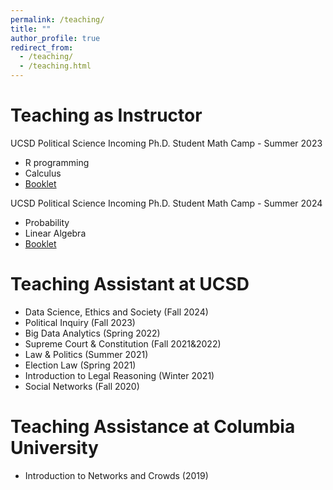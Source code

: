 ```yaml
---
permalink: /teaching/
title: ""
author_profile: true
redirect_from: 
  - /teaching/
  - /teaching.html
---
```




Teaching as Instructor
====

UCSD Political Science Incoming Ph.D. Student Math Camp - Summer 2023
* R programming
* Calculus
* [Booklet](https://ucsdpolimathcamp.github.io/MathCamp/)

UCSD Political Science Incoming Ph.D. Student Math Camp - Summer 2024
* Probability
* Linear Algebra
* [Booklet](https://ucsdpolimathcamp.github.io/MathCamp/)

Teaching Assistant at UCSD
====
* Data Science, Ethics and Society (Fall 2024)
* Political Inquiry (Fall 2023)
* Big Data Analytics (Spring 2022)
* Supreme Court & Constitution (Fall 2021&2022)
* Law & Politics (Summer 2021)
* Election Law (Spring 2021)
* Introduction to Legal Reasoning (Winter 2021)
* Social Networks (Fall 2020)

Teaching Assistance at Columbia University
====
* Introduction to Networks and Crowds (2019)

